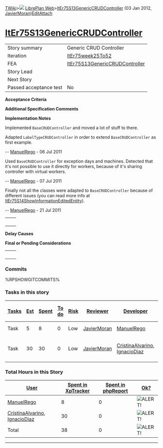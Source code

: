 [TWiki](Main_WebHome)&gt;![](/twiki/pub/TWiki/TWikiDocGraphics/web-bg-small.gif) [LibrePlan Web](LibrePlan_WebHome)&gt;[ItEr75S13GenericCRUDController](LibrePlan_ItEr75S13GenericCRUDController "Topic revision: 7 (03 Jan 2012 - 13:16:57)") (03 Jan 2012, [JavierMoran](Main_JavierMoran))[Edit](LibrePlan_ItEr75S13GenericCRUDController?t=1520343679 "Edit this topic text")[Attach](/twiki/bin/attach/LibrePlan/ItEr75S13GenericCRUDController "Attach an image or document to this topic")  

 [ItEr75S13GenericCRUDController](LibrePlan_ItEr75S13GenericCRUDController)
===========================================================================

|                        |                                                                            |
|------------------------|----------------------------------------------------------------------------|
| Story summary          | Generic CRUD Controller                                                    |
| Iteration              | [ItEr75week25To52](LibrePlan_ItEr75week25To52)                             |
| FEA                    | [ItEr75S13GenericCRUDController](LibrePlan_ItEr75S13GenericCRUDController) |
| Story Lead             |                                                                            |
| Next Story             |                                                                            |
| Passed acceptance test | No                                                                         |

**Acceptance Criteria**

**Additional Specification Comments**

**Implementation Notes**

Implemented `BaseCRUDController` and moved a lot of stuff to there.

Adapted `LabelTypeCRUDController` in order to extend `BaseCRUDController` as first example.

-- [ManuelRego](Main_ManuelRego) - 06 Jul 2011

Used `BaseCRUDController` for exception days and machines. Detected that it's not possible to use it directly for workers, because of it's sharing controller with virtual workers.

-- [ManuelRego](Main_ManuelRego) - 07 Jul 2011

Finally not all the classes were adapted to `BaseCRUDController` because of different issues (you can read more info at [ItEr75S14ShowInformationEditedEntity](LibrePlan_ItEr75S14ShowInformationEditedEntity)).

-- [ManuelRego](Main_ManuelRego) - 21 Jul 2011

|     |     |
|-----|-----|
|     |     |

**Delay Causes**

**Final or Pending Considerations**

|     |     |
|-----|-----|
|     |     |

###  Commits

%RPSHOWGITCOMMITS%

###  Tasks in this story

| [Tasks](LibrePlan_ItEr75S13GenericCRUDController?sortcol=0;table=2;up=0#sorted_table "Sort by this column") | [Est](LibrePlan_ItEr75S13GenericCRUDController?sortcol=1;table=2;up=0#sorted_table "Sort by this column") | [Spent](LibrePlan_ItEr75S13GenericCRUDController?sortcol=2;table=2;up=0#sorted_table "Sort by this column") | [To do](LibrePlan_ItEr75S13GenericCRUDController?sortcol=3;table=2;up=0#sorted_table "Sort by this column") | [Risk](LibrePlan_ItEr75S13GenericCRUDController?sortcol=4;table=2;up=0#sorted_table "Sort by this column") | [Reviewer](LibrePlan_ItEr75S13GenericCRUDController?sortcol=5;table=2;up=0#sorted_table "Sort by this column") | [Developer](LibrePlan_ItEr75S13GenericCRUDController?sortcol=6;table=2;up=0#sorted_table "Sort by this column") | [Task Name](LibrePlan_ItEr75S13GenericCRUDController?sortcol=7;table=2;up=0#sorted_table "Sort by this column") | [Start Date](LibrePlan_ItEr75S13GenericCRUDController?sortcol=8;table=2;up=0#sorted_table "Sort by this column") | [Est End Date](LibrePlan_ItEr75S13GenericCRUDController?sortcol=9;table=2;up=0#sorted_table "Sort by this column") | [End Date](LibrePlan_ItEr75S13GenericCRUDController?sortcol=10;table=2;up=0#sorted_table "Sort by this column") |
|-------------------------------------------------------------------------------------------------------------|-----------------------------------------------------------------------------------------------------------|-------------------------------------------------------------------------------------------------------------|-------------------------------------------------------------------------------------------------------------|------------------------------------------------------------------------------------------------------------|----------------------------------------------------------------------------------------------------------------|-----------------------------------------------------------------------------------------------------------------|-----------------------------------------------------------------------------------------------------------------|------------------------------------------------------------------------------------------------------------------|--------------------------------------------------------------------------------------------------------------------|-----------------------------------------------------------------------------------------------------------------|
| Task                                                                                                        | 5                                                                                                         | 8                                                                                                           | 0                                                                                                           | Low                                                                                                        | [JavierMoran](Main_JavierMoran)                                                                                | [ManuelRego](Main_ManuelRego)                                                                                   | [Create a new class BaseCRUDController](LibrePlan_AnA04S09GenericCRUDController#TasK1)                          |                                                                                                                  |                                                                                                                    | 0                                                                                                               |
| Task                                                                                                        | 30                                                                                                        | 30                                                                                                          | 0                                                                                                           | Low                                                                                                        | [JavierMoran](Main_JavierMoran)                                                                                | [CristinaAlvarino](Main_CristinaAlvarino), [IgnacioDiaz](Main_IgnacioDiaz)                                      | [Modify CRUD controllers to use new class BaseCRUDController](LibrePlan_AnA04S09GenericCRUDController#TasK2)    |                                                                                                                  |                                                                                                                    |                                                                                                                 |

###  Total Hours in this Story

| [User](LibrePlan_ItEr75S13GenericCRUDController?sortcol=0;table=3;up=0#sorted_table "Sort by this column") | [Spent in XpTracker](LibrePlan_ItEr75S13GenericCRUDController?sortcol=1;table=3;up=0#sorted_table "Sort by this column") | [Spent in phpReport](LibrePlan_ItEr75S13GenericCRUDController?sortcol=2;table=3;up=0#sorted_table "Sort by this column") | [Ok?](LibrePlan_ItEr75S13GenericCRUDController?sortcol=3;table=3;up=0#sorted_table "Sort by this column") |
|------------------------------------------------------------------------------------------------------------|--------------------------------------------------------------------------------------------------------------------------|--------------------------------------------------------------------------------------------------------------------------|-----------------------------------------------------------------------------------------------------------|
| [ManuelRego](Main_ManuelRego)                                                                              | 8                                                                                                                        | 0                                                                                                                        | ![ALERT!](/twiki/pub/TWiki/TWikiDocGraphics/warning.gif "ALERT!")                                         |
| [CristinaAlvarino](Main_CristinaAlvarino), [IgnacioDiaz](Main_IgnacioDiaz)                                 | 30                                                                                                                       | 0                                                                                                                        | ![ALERT!](/twiki/pub/TWiki/TWikiDocGraphics/warning.gif "ALERT!")                                         |
| Total                                                                                                      | 38                                                                                                                       | 0                                                                                                                        | ![ALERT!](/twiki/pub/TWiki/TWikiDocGraphics/warning.gif "ALERT!")                                         |

------------------------------------------------------------------------
